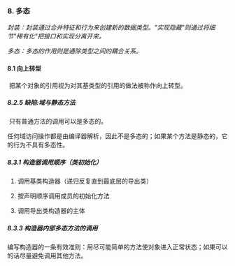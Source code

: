 ### 8. 多态

*封装：封装通过合并特征和行为来创建新的数据类型。"实现隐藏"则通过将细节"稀有化"把接口和实现分离开来。*

*多态：多态的作用则是通除类型之间的耦合关系。*

#### 8.1 向上转型 

​	把某个对象的引用视为对其基类型的引用的做法被称作向上转型。

##### 8.2.5 缺陷:域与静态方法

​	只有普通方法的调用可以是多态的。

​	任何域访问操作都是由编译器解析，因此不是多态的；如果某个方法是静态的，它的行为不具有多态性。

##### 8.3.1 构造器调用顺序（类初始化）

  1.  调用基类构造器（递归反复直到最底层的导出类）

  2.  按声明顺序调用成员的初始化方法

  3.  调用导出类构造器的主体

##### 8.3.3 构造器内部多态方法的调用

​	编写构造器的一条有效准则：用尽可能简单的方法使对象进入正常状态；如果可以的话尽量避免调用其他方法。

